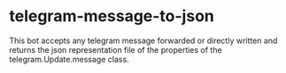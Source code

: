 # telegram-message-to-json
This bot accepts any telegram message forwarded or directly written and returns the json representation file of the properties of the telegram.Update.message class.
